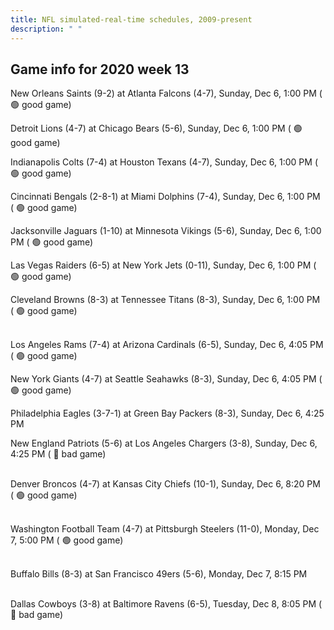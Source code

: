 ```yaml
---
title: NFL simulated-real-time schedules, 2009-present
description: " "
---
```


## Game info for 2020 week 13
New Orleans Saints (9-2) at Atlanta Falcons (4-7), Sunday, Dec 6, 1:00 PM (	:green_circle: good game)

Detroit Lions (4-7) at Chicago Bears (5-6), Sunday, Dec 6, 1:00 PM (	:green_circle: good game)

Indianapolis Colts (7-4) at Houston Texans (4-7), Sunday, Dec 6, 1:00 PM (	:green_circle: good game)

Cincinnati Bengals (2-8-1) at Miami Dolphins (7-4), Sunday, Dec 6, 1:00 PM (	:green_circle: good game)

Jacksonville Jaguars (1-10) at Minnesota Vikings (5-6), Sunday, Dec 6, 1:00 PM (	:green_circle: good game)

Las Vegas Raiders (6-5) at New York Jets (0-11), Sunday, Dec 6, 1:00 PM (	:green_circle: good game)

Cleveland Browns (8-3) at Tennessee Titans (8-3), Sunday, Dec 6, 1:00 PM (	:green_circle: good game)

<br/>Los Angeles Rams (7-4) at Arizona Cardinals (6-5), Sunday, Dec 6, 4:05 PM (	:green_circle: good game)

New York Giants (4-7) at Seattle Seahawks (8-3), Sunday, Dec 6, 4:05 PM (	:green_circle: good game)

Philadelphia Eagles (3-7-1) at Green Bay Packers (8-3), Sunday, Dec 6, 4:25 PM

New England Patriots (5-6) at Los Angeles Chargers (3-8), Sunday, Dec 6, 4:25 PM (	:red_circle: bad game)

<br/>Denver Broncos (4-7) at Kansas City Chiefs (10-1), Sunday, Dec 6, 8:20 PM (	:green_circle: good game)

<br/>Washington Football Team (4-7) at Pittsburgh Steelers (11-0), Monday, Dec 7, 5:00 PM (	:green_circle: good game)

<br/>Buffalo Bills (8-3) at San Francisco 49ers (5-6), Monday, Dec 7, 8:15 PM

<br/>Dallas Cowboys (3-8) at Baltimore Ravens (6-5), Tuesday, Dec 8, 8:05 PM (	:red_circle: bad game)

